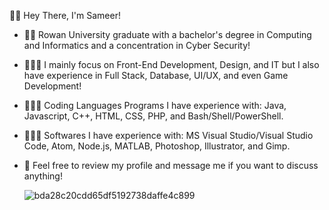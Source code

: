 
👋🏽 Hey There, I'm Sameer!

* ✍🏽 Rowan University graduate with a bachelor's degree in Computing and Informatics and a concentration in Cyber Security!

* 🧑🏽‍🔧 I mainly focus on Front-End Development, Design, and IT but I also have experience in Full Stack, Database, UI/UX, and even Game Development!

* 👨🏽‍💻 Coding Languages Programs I have experience with: Java, Javascript, C++, HTML, CSS, PHP, and Bash/Shell/PowerShell.

* 👨🏽‍🏫 Softwares I have experience with: MS Visual Studio/Visual Studio Code, Atom, Node.js, MATLAB, Photoshop, Illustrator, and Gimp.

* 💬 Feel free to review my profile and message me if you want to discuss anything!



   ![bda28c20cdd65df5192738daffe4c899](https://user-images.githubusercontent.com/51979703/141211788-8c24d7b5-3a3a-4dc4-b48e-b17e1fed5459.gif)

